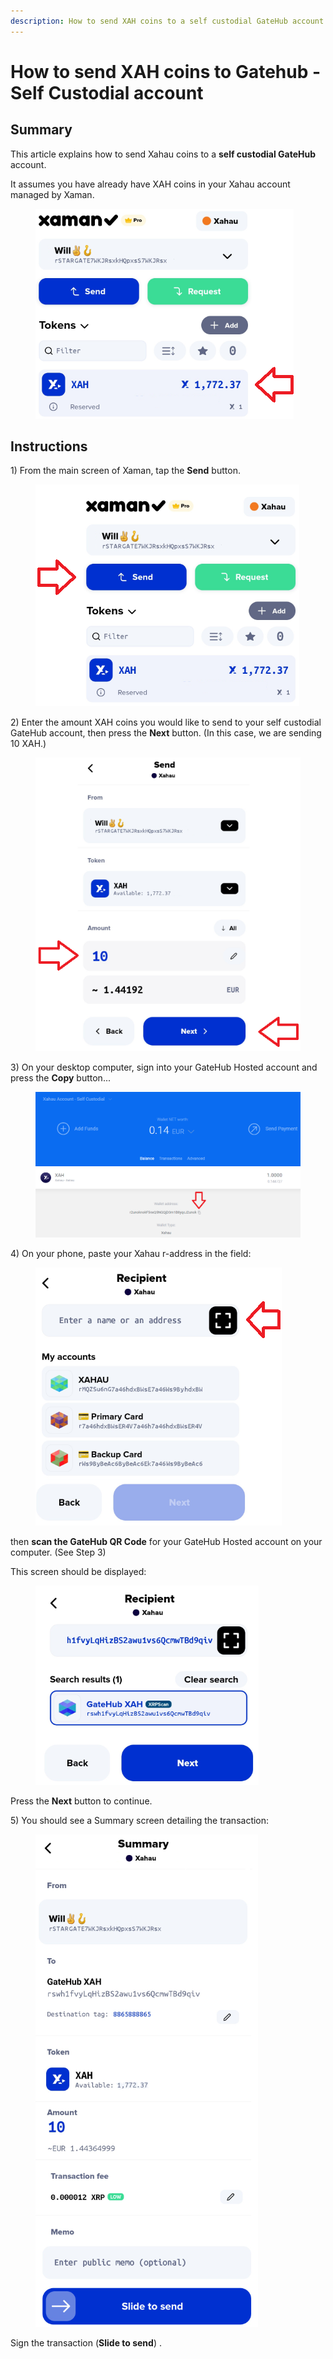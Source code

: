 ```yaml
---
description: How to send XAH coins to a self custodial GateHub account
---
```


# How to send XAH coins to Gatehub - Self Custodial account

## Summary&#x20;

This article explains how to send Xahau coins to a **self custodial GateHub** account.

It assumes you have already have XAH coins in your Xahau account managed by Xaman.



<figure><img src="../../.gitbook/assets/Xaman - Xahau main page.png" alt=""><figcaption></figcaption></figure>

## Instructions

1\) From the main screen of Xaman, tap the **Send** button.



<figure><img src="../../.gitbook/assets/Xaman - Xahau main page 2.png" alt=""><figcaption></figcaption></figure>

2\) Enter the amount XAH coins you would like to send to your self custodial GateHub account, then press the **Next** button. (In this case, we are sending 10 XAH.)



<figure><img src="../../.gitbook/assets/Gatehub - Hosted - Xahau 1.png" alt=""><figcaption></figcaption></figure>

3\) On your desktop computer, sign into your GateHub Hosted account and press the **Copy** button...

<figure><img src="../../.gitbook/assets/GateHub - Xahau - Self custodial -1.png" alt=""><figcaption></figcaption></figure>

4\) On your phone, paste your Xahau r-address in the field:

<figure><img src="../../.gitbook/assets/Send to Gatehub -  Xahau -1.png" alt=""><figcaption></figcaption></figure>

then **scan the GateHub QR Code** for your GateHub Hosted account on your computer. (See Step 3)&#x20;

This screen should be displayed:



<figure><img src="../../.gitbook/assets/Send to Gatehub -  Xahau -2.png" alt=""><figcaption></figcaption></figure>

Press the **Next** button to continue.

5\) You should see a Summary screen detailing the transaction:

<figure><img src="../../.gitbook/assets/Send to Gatehub -  Xahau -3.png" alt=""><figcaption></figcaption></figure>

Sign the transaction (**Slide to send**) .
